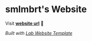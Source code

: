 
# smlmbrt's Website

Visit **[website url](#)** 🚀

_Built with [Lab Website Template](https://greene-lab.gitbook.io/lab-website-template-docs)_

